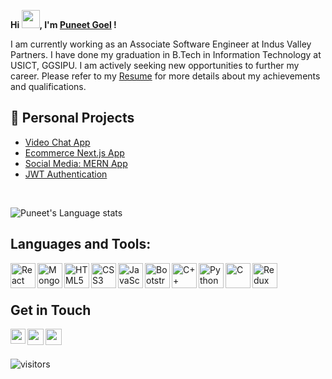<!--
**puneet-goel/puneet-goel** is a ✨ _special_ ✨ repository because its `README.md` (this file) appears on your GitHub profile.
-->

<b> Hi <img src="https://github.com/TheDudeThatCode/TheDudeThatCode/blob/master/Assets/Hi.gif" width="29px" height="29px">, I'm [Puneet Goel](https://www.linkedin.com/in/gl-puneet/) ! </b>

I am currently working as an Associate Software Engineer at Indus Valley Partners. I have done my graduation in B.Tech in Information Technology at USICT, GGSIPU. I am actively seeking new opportunities to further my career. Please refer to my [Resume](https://drive.google.com/file/d/1TJxt44El5tjLRX2TmrSjxRNItnnfciBE/view?usp=sharing) for more details about my achievements and qualifications.

## 📕 Personal Projects 
- [Video Chat App](https://v-meet-puneet.netlify.app)
- [Ecommerce Next.js App](https://ecommerce-nextjs-puneet.vercel.app/)
- [Social Media: MERN App](https://memories-puneet.netlify.app)
- [JWT Authentication](https://jwt-auth-puneet.netlify.app)

<br />

![Puneet's Language stats](https://github-readme-stats-eight-theta.vercel.app/api/top-langs/?username=puneet-goel&layout=compact&langs_count=8&hide_border=true)



## Languages and Tools:
<img align="left" alt="React" width="40px" src="https://img.icons8.com/plasticine/100/000000/react.png" />
<img align="left" alt="MongoDB" width="40px" src="https://img.icons8.com/color/48/000000/mongodb.png" /> 
<img align="left" alt="HTML5" width="40px" src="https://img.icons8.com/color/48/000000/html-5--v1.png" />
<img align="left" alt="CSS3" width="40px" src="https://img.icons8.com/color/48/000000/css3.png" />
<img align="left" alt="JavaScript" width="40px" src="https://img.icons8.com/color/48/000000/javascript--v1.png" />
<img align="left" alt="Bootstrap" width="40px" src="https://img.icons8.com/color/48/000000/bootstrap.png" />
<img align="left" alt="C++" width="40px" src="https://img.icons8.com/color/50/000000/c-plus-plus-logo.png" />
<img align="left" alt="Python" width="40px" src="https://img.icons8.com/color/48/000000/python--v1.png" /> 
<img align="left" alt="C" width="40px" src="https://img.icons8.com/color/48/000000/c-programming.png" /> 
<img align="left" alt="Redux" width="40px" src="https://img.icons8.com/color/48/000000/redux.png"/>

<br />
<br />

## Get in Touch
<a href="https://www.linkedin.com/in/gl-puneet">
  <img align="left" width="24px" src="https://img.icons8.com/external-justicon-lineal-color-justicon/64/000000/external-linkedin-social-media-justicon-lineal-color-justicon.png"/>
</a>
<a href="mailto:puneetgoel016@gmail.com">
  <img align="left" width="26px" src="https://img.icons8.com/external-justicon-lineal-color-justicon/64/000000/external-gmail-social-media-justicon-lineal-color-justicon.png"/>
</a>
<a href="https://twitter.com/gl_puneet">
  <img align="left" width="26px" src="https://img.icons8.com/?size=512&id=13963&format=png"/>
</a>

<br />
<br />

![visitors](https://visitor-badge.laobi.icu/badge?page_id=puneet-goel.puneet-goel)
